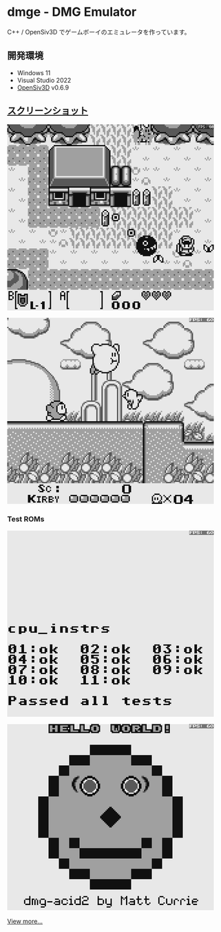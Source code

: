 # dmge - DMG Emulator

C++ / OpenSiv3D でゲームボーイのエミュレータを作っています。


## 開発環境

- Windows 11
- Visual Studio 2022
- [OpenSiv3D](https://github.com/Siv3D/OpenSiv3D) v0.6.9


## [スクリーンショット](screenshot.md)

![ZELDA](screenshot/zelda.png)

![HOSHINOKA-BI](screenshot/hoshinok.png)

### Test ROMs

![cpu_instrs](screenshot/cpu_instrs.png)

![dmg-acid2](screenshot/dmg-acid2.png)

[View more...](screenshot.md)
